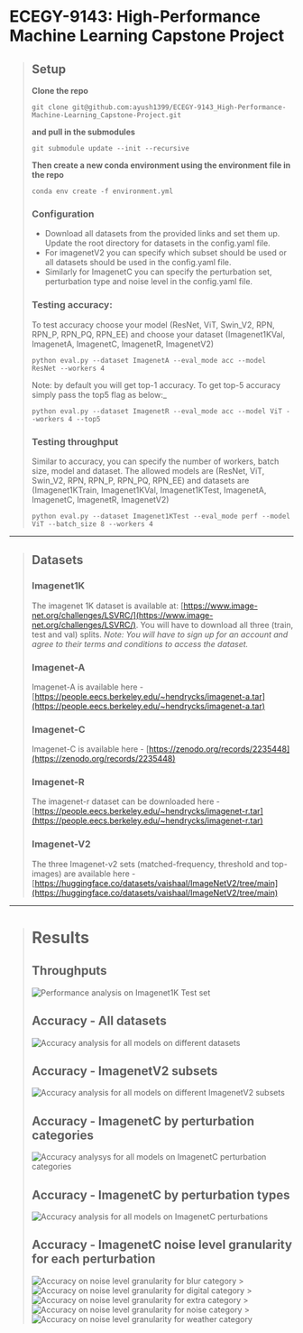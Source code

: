 # ECEGY-9143: High-Performance Machine Learning Capstone Project

> ## Setup
>
> **Clone the repo**
>
> ```
> git clone git@github.com:ayush1399/ECEGY-9143_High-Performance-Machine-Learning_Capstone-Project.git
> ```
>
> **and pull in the submodules**
>
> ```
> git submodule update --init --recursive
> ```
>
> **Then create a new conda environment using the environment file in the repo**
>
> ```
> conda env create -f environment.yml
> ```
>
> ### Configuration
>
> - Download all datasets from the provided links and set them up. Update the root directory for datasets in the config.yaml file.
> - For imagenetV2 you can specify which subset should be used or all datasets should be used in the config.yaml file.
> - Similarly for ImagenetC you can specify the perturbation set, perturbation type and noise level in the config.yaml file.
>
> ### Testing accuracy:
>
> To test accuracy choose your model (ResNet, ViT, Swin_V2, RPN, RPN_P, RPN_PQ, RPN_EE) and choose your dataset (Imagenet1KVal, ImagenetA, ImagenetC, ImagenetR, ImagenetV2)
>
> ```
> python eval.py --dataset ImagenetA --eval_mode acc --model ResNet --workers 4
> ```
>
> Note: by default you will get top-1 accuracy. To get top-5 accuracy simply pass the top5 flag as below:\_
>
> ```
> python eval.py --dataset ImagenetR --eval_mode acc --model ViT --workers 4 --top5
> ```
>
> ### Testing throughput
>
> Similar to accuracy, you can specify the number of workers, batch size, model and dataset. The allowed models are (ResNet, ViT, Swin_V2, RPN, RPN_P, RPN_PQ, RPN_EE) and datasets are (Imagenet1KTrain, Imagenet1KVal, Imagenet1KTest, ImagenetA, ImagenetC, ImagenetR, ImagenetV2)
>
> ```
> python eval.py --dataset Imagenet1KTest --eval_mode perf --model ViT --batch_size 8 --workers 4
> ```

---

> ## Datasets
>
> ### Imagenet1K
>
> The imagenet 1K dataset is available at: [https://www.image-net.org/challenges/LSVRC/](https://www.image-net.org/challenges/LSVRC/). You will have to download all three (train, test and val) splits.
> _Note: You will have to sign up for an account and agree to their terms and conditions to access the dataset._
>
> ### Imagenet-A
>
> Imagenet-A is available here - [https://people.eecs.berkeley.edu/~hendrycks/imagenet-a.tar](https://people.eecs.berkeley.edu/~hendrycks/imagenet-a.tar)
>
> ### Imagenet-C
>
> Imagenet-C is available here - [https://zenodo.org/records/2235448](https://zenodo.org/records/2235448)
>
> ### Imagenet-R
>
> The imagenet-r dataset can be downloaded here - [https://people.eecs.berkeley.edu/~hendrycks/imagenet-r.tar](https://people.eecs.berkeley.edu/~hendrycks/imagenet-r.tar)
>
> ### Imagenet-V2
>
> The three Imagenet-v2 sets (matched-frequency, threshold and top-images) are available here - [https://huggingface.co/datasets/vaishaal/ImageNetV2/tree/main](https://huggingface.co/datasets/vaishaal/ImageNetV2/tree/main)

---

> # Results
>
> ## Throughputs
>
> ![Performance analysis on Imagenet1K Test set](assets/perf.png)
>
> ## Accuracy - All datasets
>
> ![Accuracy analysis for all models on different datasets](assets/acc.png)
>
> ## Accuracy - ImagenetV2 subsets
>
> ![Accuracy analysis for all models on different ImagenetV2 subsets](assets/iv2.png)
>
> ## Accuracy - ImagenetC by perturbation categories
>
> ![Accuracy analysys for all models on ImagenetC perturbation categories](assets/imgC.png)
>
> ## Accuracy - ImagenetC by perturbation types
>
> ![Accuracy analysis for all models on ImagenetC perturbations](assets/perturbation.png)
>
> ## Accuracy - ImagenetC noise level granularity for each perturbation
>
> ![Accuracy on noise level granularity for blur category](assets/1_blur.png) > ![Accuracy on noise level granularity for digital category](assets/2_digital.png) > ![Accuracy on noise level granularity for extra category](assets/3_extra.png) > ![Accuracy on noise level granularity for noise category](assets/4_noise.png) > ![Accuracy on noise level granularity for weather category](assets/5_weather.png)
